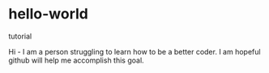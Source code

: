 # hello-world
tutorial

Hi - I am a person struggling to learn how to be a better coder. I am hopeful github will help me accomplish this goal.
